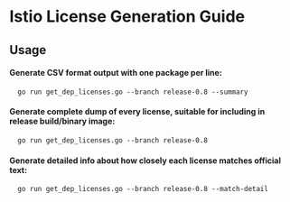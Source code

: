# Istio License Generation Guide
## Usage
#### Generate CSV format output with one package per line:
      go run get_dep_licenses.go --branch release-0.8 --summary
#### Generate complete dump of every license, suitable for including in release build/binary image:
      go run get_dep_licenses.go --branch release-0.8
#### Generate detailed info about how closely each license matches official text:
      go run get_dep_licenses.go --branch release-0.8 --match-detail

